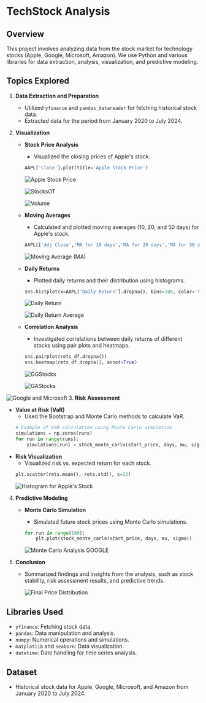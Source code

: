 # TechStock Analysis

## Overview
This project involves analyzing data from the stock market for technology stocks (Apple, Google, Microsoft, Amazon). We use Python and various libraries for data extraction, analysis, visualization, and predictive modeling.

## Topics Explored
1. **Data Extraction and Preparation**
   - Utilized `yfinance` and `pandas_datareader` for fetching historical stock data.
   - Extracted data for the period from January 2020 to July 2024.

2. **Visualization**
   - **Stock Price Analysis**
     - Visualized the closing prices of Apple's stock.
     ```python
     AAPL['Close'].plot(title='Apple Stock Price')
     ```
     ![Apple Stock Price](https://github.com/abhinnxvv/TechStock-Analysis/assets/92618378/c726054c-df25-4baa-ad40-b46f3a7515ca)

     ![StocksOT](https://github.com/abhinnxvv/TechStock-Analysis/assets/92618378/2b345608-e2a8-484a-8624-10926f185f0f)

     ![Volume](https://github.com/abhinnxvv/TechStock-Analysis/assets/92618378/ba02d8b0-27aa-4b51-a38b-360b3e48bee6)
     
   - **Moving Averages**
     - Calculated and plotted moving averages (10, 20, and 50 days) for Apple's stock.
     ```python
     AAPL[['Adj Close','MA for 10 days','MA for 20 days','MA for 50 days']].plot(figsize=(12,5))
     ```
     ![Moving Average (MA)](https://github.com/abhinnxvv/TechStock-Analysis/assets/92618378/80299faf-79a1-4ad5-b75e-ade93795772e)

   - **Daily Returns**
     - Plotted daily returns and their distribution using histograms.
     ```python
     sns.histplot(x=AAPL['Daily Return'].dropna(), bins=100, color='red')
     ```
     ![Daily Return](https://github.com/abhinnxvv/TechStock-Analysis/assets/92618378/40405317-667c-40fa-825e-45be080dc2af)

     ![Daily Return Average](https://github.com/abhinnxvv/TechStock-Analysis/assets/92618378/7f9de4a3-eb60-48c6-8aaf-aa3157f08dcb)


   - **Correlation Analysis**
     - Investigated correlations between daily returns of different stocks using pair plots and heatmaps.
     ```python
     sns.pairplot(rets_df.dropna())
     sns.heatmap(rets_df.dropna(), annot=True)
     ```
     ![GGStocks](https://github.com/abhinnxvv/TechStock-Analysis/assets/92618378/e61bba67-b31e-402d-bf71-c88549943d65)

     ![GAStocks](https://github.com/abhinnxvv/TechStock-Analysis/assets/92618378/42a098ba-a978-41b0-b1c3-d2d143bccd14)

![Google and Microsoft](https://github.com/abhinnxvv/TechStock-Analysis/assets/92618378/a031c1d1-9d39-4a57-afbb-ce88367fe8d7)
3. **Risk Assessment**
   - **Value at Risk (VaR)**
     - Used the Bootstrap and Monte Carlo methods to calculate VaR.
     ```python
     # Example of VaR calculation using Monte Carlo simulation
     simulations = np.zeros(runs)
     for run in range(runs):
         simulations[run] = stock_monte_carlo(start_price, days, mu, sigma)[days-1]
     ```
   - **Risk Visualization**
     - Visualized risk vs. expected return for each stock.
     ```python
     plt.scatter(rets.mean(), rets.std(), s=25)
     ```
     ![Histogram for Apple's Stock](https://github.com/abhinnxvv/TechStock-Analysis/assets/92618378/b989b48c-f365-467d-a582-31d3d69d661e)

4. **Predictive Modeling**
   - **Monte Carlo Simulation**
     - Simulated future stock prices using Monte Carlo simulations.
     ```python
     for run in range(100):
         plt.plot(stock_monte_carlo(start_price, days, mu, sigma))
     ```
     
     ![Monte Carlo Analysis GOOGLE](https://github.com/abhinnxvv/TechStock-Analysis/assets/92618378/34e10f33-2930-475b-972f-f08a8d118609)

5. **Conclusion**
   - Summarized findings and insights from the analysis, such as stock stability, risk assessment results, and predictive trends.

     ![Final Price Distribution](https://github.com/abhinnxvv/TechStock-Analysis/assets/92618378/a2260926-c168-4666-bb31-d50903505f99)

## Libraries Used
- `yfinance`: Fetching stock data.
- `pandas`: Data manipulation and analysis.
- `numpy`: Numerical operations and simulations.
- `matplotlib` and `seaborn`: Data visualization.
- `datetime`: Date handling for time series analysis.

## Dataset
- Historical stock data for Apple, Google, Microsoft, and Amazon from January 2020 to July 2024.
